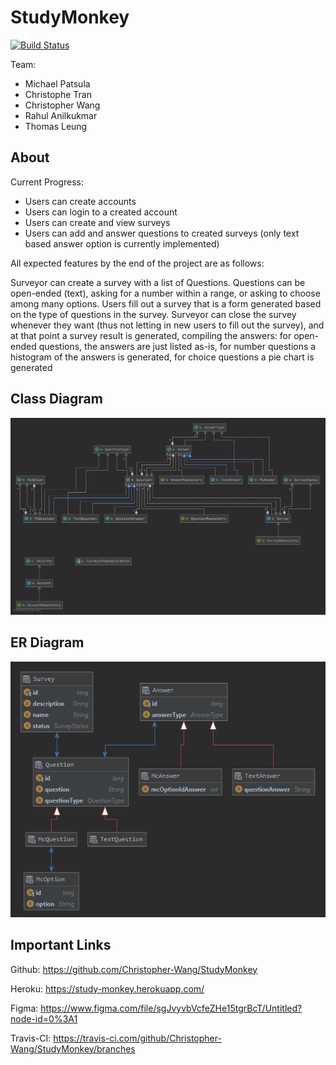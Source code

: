 # StudyMonkey
[![Build Status](https://travis-ci.com/Christopher-Wang/StudyMonkey.svg?branch=master)](https://travis-ci.com/Christopher-Wang/StudyMonkey)

Team: 
* Michael Patsula
* Christophe Tran
* Christopher Wang
* Rahul Anilkukmar
* Thomas Leung

## About
Current Progress:
- Users can create accounts
- Users can login to a created account
- Users can create and view surveys
- Users can add and answer questions to created surveys (only text based answer option is currently implemented)


All expected features by the end of the project are as follows:

Surveyor can create a survey with a list of Questions. Questions can be open-ended (text), asking for a number within a range, or asking to choose among many options.
Users fill out a survey that is a form generated based on the type of questions in the survey.
 Surveyor can close the survey whenever they want (thus not letting in new users to fill out the survey), and at that point a survey result is generated, compiling the answers: for open-ended questions, the answers are just listed as-is, for number questions a histogram of the answers is generated, for choice questions a pie chart is generated


## Class Diagram
![](SurveyMonkeyClassDiagram.png)

## ER Diagram
![](ERDiagram.png)

## Important Links
Github: https://github.com/Christopher-Wang/StudyMonkey

Heroku: https://study-monkey.herokuapp.com/

Figma: https://www.figma.com/file/sgJvyvbVcfeZHe15tgrBcT/Untitled?node-id=0%3A1

Travis-CI: https://travis-ci.com/github/Christopher-Wang/StudyMonkey/branches
